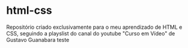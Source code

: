 # html-css
 Repositório criado exclusivamente para o meu aprendizado de HTML e CSS, seguindo a playslist do canal do youtube "Curso em Vídeo" de Gustavo Guanabara
 teste
